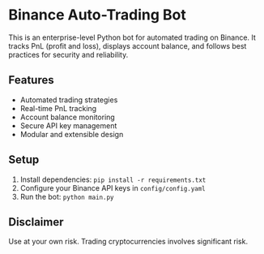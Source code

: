 # Binance Auto-Trading Bot

This is an enterprise-level Python bot for automated trading on Binance. It tracks PnL (profit and loss), displays account balance, and follows best practices for security and reliability.

## Features
- Automated trading strategies
- Real-time PnL tracking
- Account balance monitoring
- Secure API key management
- Modular and extensible design

## Setup
1. Install dependencies: `pip install -r requirements.txt`
2. Configure your Binance API keys in `config/config.yaml`
3. Run the bot: `python main.py`

## Disclaimer
Use at your own risk. Trading cryptocurrencies involves significant risk.
